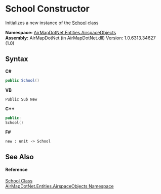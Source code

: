 # School Constructor 
 

Initializes a new instance of the <a href="df5fd863-57c0-942b-1d0a-dd93218cc58a">School</a> class

**Namespace:**&nbsp;<a href="4a77b213-9d2c-92a5-aab7-f2f82873a6fe">AirMapDotNet.Entities.AirspaceObjects</a><br />**Assembly:**&nbsp;AirMapDotNet (in AirMapDotNet.dll) Version: 1.0.6313.34627 (1.0)

## Syntax

**C#**<br />
``` C#
public School()
```

**VB**<br />
``` VB
Public Sub New
```

**C++**<br />
``` C++
public:
School()
```

**F#**<br />
``` F#
new : unit -> School
```


## See Also


#### Reference
<a href="df5fd863-57c0-942b-1d0a-dd93218cc58a">School Class</a><br /><a href="4a77b213-9d2c-92a5-aab7-f2f82873a6fe">AirMapDotNet.Entities.AirspaceObjects Namespace</a><br />